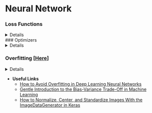 
# Neural Network 


### Loss Functions

<details>
  [](https://gombru.github.io/2018/05/23/cross_entropy_loss/)

</details>
### Optimizers 

<details>
  
  
 </details>

### Overfitting [[Here](https://towardsdatascience.com/https-medium-com-piotr-skalski92-deep-dive-into-deep-networks-math-17660bc376ba)]

<details>
  
- **Preventing Overfitting**[[Here](https://towardsdatascience.com/https-medium-com-piotr-skalski92-deep-dive-into-deep-networks-math-17660bc376ba)]
)]
  - **L1 and L2 Regularizations**

    One of the first methods we should try when we need to reduce overfitting is regularisation. It involves adding an extra element to the loss function, which punishes our model for being too complex or, in simple words, for using too high values in the weight matrix. This way we try to limit its flexibility, but also encourage it to build solutions based on multiple features. Two popular versions of this method are L1 - Least Absolute Deviations (LAD) and L2 - Least Square Errors (LS). Equations describing these regularisations are given below.

    In most cases the use of L1 is preferable, because it reduces the weight values of less important features to zero, very often eliminating them completely from the calculations. In a way, it is a built-in mechanism for automatic featur selection. Moreover, L2 does not perform very well on datasets with a large number of outliers. The use of value squares results in the model minimizing the impact of outliers at the expense of more popular examples.

       ![](https://github.com/arpitj07/Machine-Learning-Journey/blob/master/Images/L1_L2_Regularisation.gif)

  - **Lambda factor and its effect**
 
    In the previously mentioned formulas for regularisation in both versions of L1 and L2, I introduced hyperparameter λ — also called regularization rate. When choosing its value we try to hit the sweet spot between simplicity of our model and fitting it to the training data. Increasing the λ value also increases the regularisation effects.
    n Figure 4. we can immediately notice that the planes obtained for the model without regulation, and models with a very low λ coefficient value are very “turbulent”. There are many peaks with significant values. After applying L2 regularization with higher hyperparameter value, the graph is flattening. Finally, we can see that setting the lambda value around 0.1 or 1 causes a drastic decrease in the value of weights in our model. I encourage you to check the source code used to create these visualizations.
    
    ![](https://github.com/arpitj07/Machine-Learning-Journey/blob/master/Images/Regularisation.gif)
    
  - **Drop Out**
    
    Another very popular method of regularization of neural networks is dropout. This idea is actually very simple - every unit of our neural network (except those belonging to the output layer) is given the probability p of being temporarily ignored in calculations. Hyper parameter p is called dropout rate and very often its default value is set to 0.5. Then, in each iteration, we randomly select the neurons that we drop according to the assigned probability. As a result, each time we work with a smaller neural network. The visualization below shows an example of a neural network subjected to a dropout. We can see how in each iteration random neurons from second and fourth layer are deactivated.
    
    ![](https://github.com/arpitj07/Machine-Learning-Journey/blob/master/Images/DropOut.gif)
    
    The effectiveness of this method is quite surprising and counterintuitive. After all, in the real world, the productivity of the factory will not increase if its manager, every day, randomly selects employees and sends them home. Let us look at this problem from the perspective of a single neuron. Since in each iteration, any input value can be randomly eliminated, the neuron tries to balance the risk and not to favour any of the features. As a result, the values in the weight matrix become more evenly distributed. The model wants to avoid a situation in which the solution it proposes, will no longer make sense, because it no longer has information flowing from an inactive feature.
    
 - **Early Stopping**
 
    The graph below shows the change in accuracy values calculated on the test and cross-validation sets during subsequent iterations of learning process. We see right away that the model we get at the end is not the best we could have possibly create. To be honest, it is much worse than what we have had after 150 epochs. Why not interrupt the learning process before the model starts overfitting? This observation inspired one of the popular overfitting reduction method, namely early stopping.
    
    ![](https://github.com/arpitj07/Machine-Learning-Journey/blob/master/Images/EarlyStopping.gif)
  
    In practice, it is very convenient to sample our model every few iterations and check how well it works with our validation set. Every model that performs better than all the previous models is saved. We also set a limit, i.e. the maximum number of iterations during which no progress will be recorded. When this value is exceeded, the learning is stopped. Although early stopping allows for a significant improvement in the performance of our model, in practice, its application greatly complicates the process of optimization of our model. It is simply difficult to combine with other regular techniques.

</details>

- **Useful Links**
  - [How to Avoid Overfitting in Deep Learning Neural Networks](https://machinelearningmastery.com/introduction-to-regularization-to-reduce-overfitting-and-improve-generalization-error/)
  - [Gentle Introduction to the Bias-Variance Trade-Off in Machine Learning](https://machinelearningmastery.com/gentle-introduction-to-the-bias-variance-trade-off-in-machine-learning/)
  - [How to Normalize, Center, and Standardize Images With the ImageDataGenerator in Keras](https://machinelearningmastery.com/how-to-normalize-center-and-standardize-images-with-the-imagedatagenerator-in-keras/)
